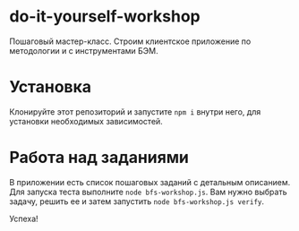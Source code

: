 do-it-yourself-workshop
============

Пошаговый мастер-класс. Строим клиентское приложение по методологии и с инструментами БЭМ.

Установка
============

Клонируйте этот репозиторий и запустите `npm i` внутри него, для установки необходимых зависимостей.

Работа над заданиями
============

В приложении есть список пошаговых заданий с детальным описанием. Для запуска теста выполните `node bfs-workshop.js`. Вам нужно выбрать задачу, решить ее и затем запустить `node bfs-workshop.js verify`.

Успеха!
